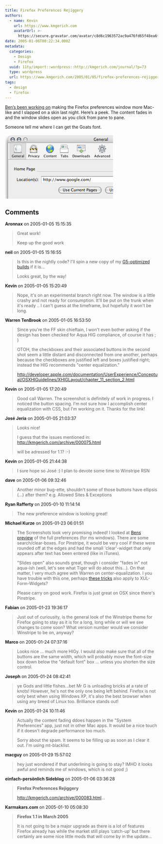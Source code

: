 ```yaml
---
title: Firefox Preferences Rejiggery
authors:
  - name: Kevin
    url: https://www.kmgerich.com
    avatarUrl: >-
      https://secure.gravatar.com/avatar/c8d6c1963572ac9a476fd65f48ea6f3a1741d7ed3b6520563cf90cb984419f86?s=96&d=mm&r=g
date: 2005-01-06T00:22:34.000Z
metadata:
  categories:
    - Design
    - Firefox
  uuid: 11ty/import::wordpress::http://kmgerich.com/journal/?p=73
  type: wordpress
  url: https://www.kmgerich.com/2005/01/05/firefox-preferences-rejiggery/
tags:
  - design
  - firefox
---
```

[Ben’s been working on](http://weblogs.mozillazine.org/ben/archives/007150.html) making the Firefox preferences window more Mac-like and I slapped on a skin last night. Here’s a peek. The content fades in and the window slides open as you click from pane to pane.

Someone tell me where I can get the Goats font.

![newpref-general.png](newpref-general-WBSzD1SnYBxK.png)

## Comments

**Aronnax** on 2005-01-05 15:15:35
> Great work!
> 
> Keep up the good work

**neil** on 2005-01-05 15:16:55
> Is this in the nightly code? I'll spin a new copy of my <a href="http://www.beatnikpad.com/firefoxG5" rel="nofollow ugc">G5-optimized builds</a> if it is...
> 
> Looks great, by the way!

**Kevin** on 2005-01-05 15:20:49
> Nope, it's on an experimental branch right now. The window is a little crashy and not ready for consumption. It'll be put on the trunk when it's ready .. I can't guess at the timeframe, but hopefully it won't be long.

**Warren TenBrook** on 2005-01-05 16:53:50
> Since you're the FF skin chieftain, I won't even bother asking if the design has been checked for Aqua HIG compliance, of course it has ; )
> 
> OTOH, the checkboxes and their associated buttons in the second shot seem a little distant and disconnected from one another, perhaps because the checkboxes are justified left and boxes justified right; instead the HIG recommends "center equalization."
> 
> http://developer.apple.com/documentation/UserExperience/Conceptual/OSXHIGuidelines/XHIGLayout/chapter_11_section_2.html

**Kevin** on 2005-01-05 17:20:49
> Good call Warren. The screenshot is definitely of work in progress. I noticed the button spacing. I'm not sure how I accomplish center equalization with CSS, but I'm working on it. Thanks for the link!

**José Jeria** on 2005-01-05 21:03:37
> Looks nice!
> 
> I guess that the issues mentioned in:
> http://kmgerich.com/archive/000075.html
> 
> will be adressed for 1.1? :-)

**Kevin** on 2005-01-05 21:44:38
> I sure hope so José :) I plan to devote some time to Winstripe RSN

**dave** on 2005-01-06 09:32:46
> Another minor bug-ette, shouldn't some of those buttons have ellipsis (...) after them? e.g. Allowed Sites & Exceptions

**Ryan Rafferty** on 2005-01-10 11:14:14
> The new preference window is looking great!

**Michael Kurze** on 2005-01-23 06:01:51
> The Screenshots look very promising indeed! I looked at <a href="http://weblogs.mozillazine.org/ben/archives/007377.html" rel="nofollow ugc">Bens preview</a> of the full preferences (for ms windows).
> There are some search/clear-boxes. For Pinstripe, it would be very cool if these were rounded off at the edges and had the small 'clear'-widget that only appears after text has been entered (like in iTunes).
> 
> "Slides open" also sounds great, though i consider "fades in" not aqua-ish (well, let's see what Tiger will do about this...).
> On that matter, I very much agree with Warren on center-equalization. I you have trouble with this one, perhaps <a href="http://www.aplus.co.yu/css/forms/?css=1" rel="nofollow ugc">these tricks</a> also apply to XUL-Form-Widgets?
> 
> Please carry on good work. Firefox is just great on OSX since there's Pinstripe.

**Fabian** on 2005-01-23 19:36:17
> Just out of curiousity, is the general look of the Winstripe theme for Firefox going to stay as it is for a long, long while or will we see changes to come soon? What version number would we consider Winstripe to be on, anyway?

**Marco** on 2005-01-24 07:37:16
> Looks nice ... much more HIGy. I would also make sure that all of the buttons are the same width, which will probably move the font-size box down below the "default font" box ... unless you shorten the size control.

**Joseph** on 2005-01-24 08:42:41
> ye Gods and little fishes...bet Mr G is unloading bricks at a rate of knots! However, he's not the only one being left behind. Firefox is not only best when using Windows XP, it's also the best browser when using any breed of Linux too. Brilliance stands out!

**Kevin** on 2005-01-24 10:11:46
> Actually the content fading ddoes happen in the "System Preferences" app, just not in other Mac apps. It would be a nice touch if it doesn't degrade performance too much.
> 
> Sorry about the spam. It seems to be filling up as soon as I clear it out. I'm using mt-blacklist.

**macguy** on 2005-01-29 15:57:02
> hey just wondered if that underlining is going to stay? IMHO it looks awful and reminds me of windows, which is not good ;)

**einfach-persönlich Sideblog** on 2005-01-06 03:36:28
> <strong>Firefox Preferences Rejiggery</strong>
> 
> http://kmgerich.com/archive/000083.html...

**Karmakars.com** on 2005-01-10 05:08:30
> <strong>Firefox 1.1 in March 2005</strong>
> 
> It is not going to be a major upgrade as there is a lot of features Firefox already has while the market still plays &#8216;catch-up&#8217; but there certainly are some nice little mods that will come by in the update...
> 
